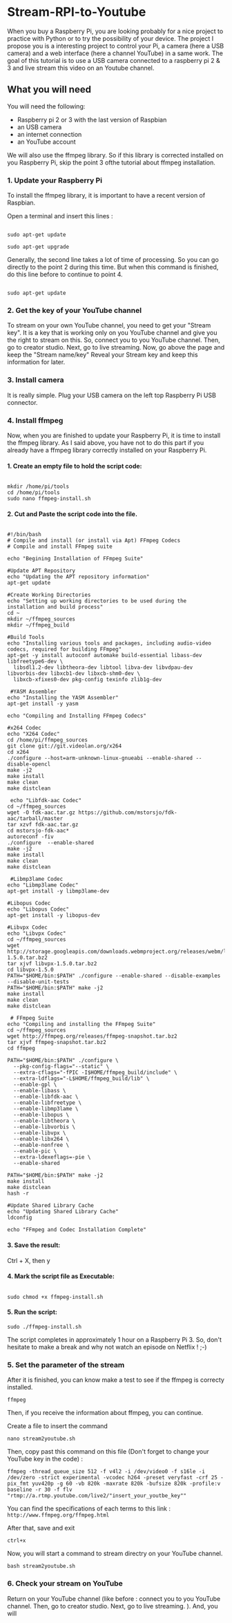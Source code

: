 # Stream-RPI-to-Youtube

When you buy a Raspberry Pi, you are looking probably for a nice project to practice with Python or to try the possibility of your device. The project I propose you is a interesting project to control your Pi, a camera (here a USB camera) and a web interface (here a channel YouTube) in a same work. 
The goal of this tutorial is to use a USB camera connected to a raspberry pi 2 & 3 and live stream this video on an Youtube channel.

## What you will need 

You will need the following: 

- Raspberry pi 2 or 3 with the last version of Raspbian
- an USB camera
- an internet connection
- an YouTube account 

We will also use the ffmpeg library. So if this library is corrected installed on you Raspberry Pi, skip the point 3 ofthe tutorial about ffmpeg installation. 

### 1. Update your Raspberry Pi

To install the ffmpeg library, it is important to have a recent version of Raspbian. 

Open a terminal and insert this lines : 

```

sudo apt-get update 

sudo apt-get upgrade

```
Generally, the second line takes a lot of time of processing. So you can go directly to the point 2 during this time. But when this command is finished, do this line before to continue to point 4. 

```

sudo apt-get update

```

### 2. Get the key of your YouTube channel 

To stream on your own YouTube channel, you need to get your "Stream key". It is a key that is working only on you YouTube channel and give you the right to stream on this. 
So, connect you to you YouTube channel. 
Then, go to creator studio. 
Next, go to live streaming. 
Now, go above the page and keep the "Stream name/key"
Reveal your Stream key and keep this information for later. 

### 3. Install camera

It is really simple. Plug your USB camera on the left top Raspberry Pi USB connector.

### 4. Install ffmpeg

Now, when you are finished to update your Raspberry Pi, it is time to install the ffmpeg library. As I said above, you have not to do this part if you already have a ffmpeg library correctly installed on your Raspberry Pi. 

#### 1. Create an empty file to hold the script code:

```

mkdir /home/pi/tools
cd /home/pi/tools
sudo nano ffmpeg-install.sh

```

#### 2. Cut and Paste the script code into the file.

```

#!/bin/bash
# Compile and install (or install via Apt) FFmpeg Codecs
# Compile and install FFmpeg suite

echo "Begining Installation of FFmpeg Suite"

#Update APT Repository
echo "Updating the APT repository information"
apt-get update

#Create Working Directories
echo "Setting up working directories to be used during the installation and build process"
cd ~
mkdir ~/ffmpeg_sources
mkdir ~/ffmpeg_build

#Build Tools
echo "Installing various tools and packages, including audio-video codecs, required for building FFmpeg"
apt-get -y install autoconf automake build-essential libass-dev libfreetype6-dev \
  libsdl1.2-dev libtheora-dev libtool libva-dev libvdpau-dev libvorbis-dev libxcb1-dev libxcb-shm0-dev \
  libxcb-xfixes0-dev pkg-config texinfo zlib1g-dev

 #YASM Assembler
echo "Installing the YASM Assembler"
apt-get install -y yasm

echo "Compiling and Installing FFmpeg Codecs"

#x264 Codec
echo "X264 Codec"
cd /home/pi/ffmpeg_sources
git clone git://git.videolan.org/x264
cd x264
./configure --host=arm-unknown-linux-gnueabi --enable-shared --disable-opencl
make -j2
make install
make clean
make distclean

 echo "Libfdk-aac Codec"
cd ~/ffmpeg_sources
wget -O fdk-aac.tar.gz https://github.com/mstorsjo/fdk-aac/tarball/master
tar xzvf fdk-aac.tar.gz
cd mstorsjo-fdk-aac*
autoreconf -fiv
./configure  --enable-shared
make -j2
make install
make clean
make distclean

 #Libmp3lame Codec 
echo "Libmp3lame Codec"
apt-get install -y libmp3lame-dev

#Libopus Codec
echo "Libopus Codec"
apt-get install -y libopus-dev

#Libvpx Codec
echo "Libvpx Codec"
cd ~/ffmpeg_sources
wget http://storage.googleapis.com/downloads.webmproject.org/releases/webm/libvpx-1.5.0.tar.bz2
tar xjvf libvpx-1.5.0.tar.bz2
cd libvpx-1.5.0
PATH="$HOME/bin:$PATH" ./configure --enable-shared --disable-examples --disable-unit-tests
PATH="$HOME/bin:$PATH" make -j2
make install
make clean
make distclean

 # FFmpeg Suite
echo "Compiling and installing the FFmpeg Suite"
cd ~/ffmpeg_sources
wget http://ffmpeg.org/releases/ffmpeg-snapshot.tar.bz2
tar xjvf ffmpeg-snapshot.tar.bz2
cd ffmpeg

PATH="$HOME/bin:$PATH" ./configure \
  --pkg-config-flags="--static" \
  --extra-cflags="-fPIC -I$HOME/ffmpeg_build/include" \
  --extra-ldflags="-L$HOME/ffmpeg_build/lib" \
  --enable-gpl \
  --enable-libass \
  --enable-libfdk-aac \
  --enable-libfreetype \
  --enable-libmp3lame \
  --enable-libopus \
  --enable-libtheora \
  --enable-libvorbis \
  --enable-libvpx \
  --enable-libx264 \
  --enable-nonfree \
  --enable-pic \
  --extra-ldexeflags=-pie \
  --enable-shared

PATH="$HOME/bin:$PATH" make -j2
make install
make distclean
hash -r

#Update Shared Library Cache
echo "Updating Shared Library Cache"
ldconfig

echo "FFmpeg and Codec Installation Complete"

```

#### 3. Save the result:

  Ctrl + X, then y

#### 4. Mark the script file as Executable:

```

sudo chmod +x ffmpeg-install.sh

```

#### 5. Run the script:

```
sudo ./ffmpeg-install.sh

```

The script completes in approximately 1 hour on a Raspberry Pi 3. So, don't hesitate to make a break and why not watch an episode on Netflix ! ;-) 

### 5. Set the parameter of the stream

After it is finished, you can know make a test to see if the ffmpeg is correcty installed. 

```
ffmpeg

```

Then, if you receive the information about ffmpeg, you can continue. 

Create a file to insert the command

	nano stream2youtube.sh


Then, copy past this command on this file (Don't forget to change your YouTube key in the code) : 

```
ffmpeg -thread_queue_size 512 -f v4l2 -i /dev/video0 -f s16le -i /dev/zero -strict experimental -vcodec h264 -preset veryfast -crf 25 -pix_fmt yuv420p -g 60 -vb 820k -maxrate 820k -bufsize 820k -profile:v baseline -r 30 -f flv "rtmp://a.rtmp.youtube.com/live2/"insert_your_youtbe_key""

```

You can find the specifications of each terms to this link : ` http://www.ffmpeg.org/ffmpeg.html `

After that, save and exit 
	
	ctrl+x


Now, you will start a command to stream directry on your YouTube channel. 

	bash stream2youtube.sh


### 6. Check your stream on YouTube
 
 Return on your YouTube channel (like before : connect you to you YouTube channel. Then, go to creator studio. Next, go to live streaming. ). And, you will 
